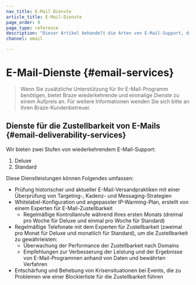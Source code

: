 ```yaml
---
nav_title: E-Mail Dienste
article_title: E-Mail-Dienste
page_order: 9
page_type: reference
description: "Dieser Artikel behandelt die Arten von E-Mail-Support, die über Braze verfügbar sind."
channel: email

---
```


# E-Mail-Dienste {#email-services}

> Wenn Sie zusätzliche Unterstützung für Ihr E-Mail-Programm benötigen, bietet Braze wiederkehrende und einmalige Dienste zu einem Aufpreis an. Für weitere Informationen wenden Sie sich bitte an Ihren Braze-Kundenbetreuer.

## Dienste für die Zustellbarkeit von E-Mails {#email-deliverability-services}

Wir bieten zwei Stufen von wiederkehrendem E-Mail-Support:
1. Deluxe  
2. Standard 

Diese Dienstleistungen können Folgendes umfassen:

- Prüfung historischer und aktueller E-Mail-Versandpraktiken mit einer Überprüfung von Targeting-, Kadenz- und Messaging-Strategien
- Whitelabel-Konfiguration und angepasster IP-Warming-Plan, erstellt von einem Experten für E-Mail-Zustellbarkeit
  - Regelmäßige Kontrollanrufe während Ihres ersten Monats (dreimal pro Woche für Deluxe und einmal pro Woche für Standard)
- Regelmäßige Telefonate mit dem Experten für Zustellbarkeit (zweimal pro Monat für Deluxe und monatlich für Standard), um die Zustellbarkeit zu gewährleisten:
  - Überwachung der Performance der Zustellbarkeit nach Domains
  - Empfehlungen zur Verbesserung der Leistung und der Ergebnisse von E-Mail-Programmen anhand von Daten und bewährten Verfahren
- Entschärfung und Behebung von Krisensituationen bei Events, die zu Problemen wie einer Blockierliste für die Zustellbarkeit führen

